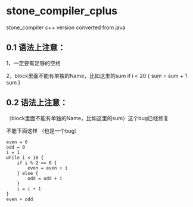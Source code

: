 # stone_compiler_cplus
stone_compiler c++ version converted from java


## 0.1 语法上注意：
1，一定要有足够的空格


2，block里面不能有单独的Name，比如这里的sum
if i < 20 {
  sum = sum + 1
  sum
}

## 0.2  语法上注意：

（block里面不能有单独的Name，比如这里的sum）这个bug已经修复

不能下面这样 （也是一个bug）
```
even = 0
odd = 0
i = 1
while i < 10 {
	if i % 2 == 0 {
		even = even + i
	} else {
		odd = odd + i
	}
	i = i + 1
}
even + odd
```

